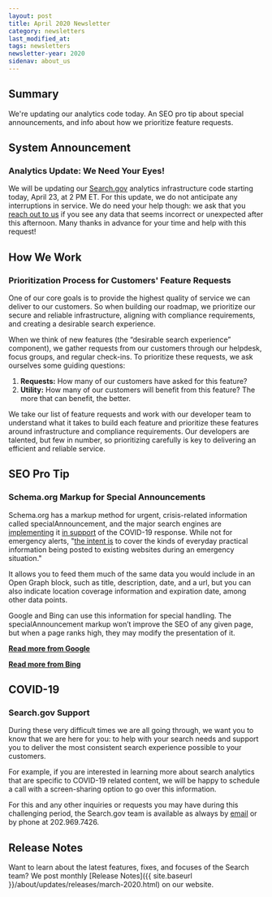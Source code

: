 ```yaml
---
layout: post
title: April 2020 Newsletter
category: newsletters
last_modified_at: 
tags: newsletters
newsletter-year: 2020
sidenav: about_us
---
```


## Summary

We're updating our analytics code today. An SEO pro tip about special announcements, and info about how we prioritize feature requests.

## System Announcement

### Analytics Update: We Need Your Eyes!

We will be updating our <a href="http://search.gov/">Search.gov</a> analytics infrastructure code starting today, April 23, at 2 PM ET. For this update, we do not anticipate any interruptions in service. We do need your help though: we ask that you <a href="mailto:search@gsa.gov">reach out to us</a> if you see any data that seems incorrect or unexpected after this afternoon. Many thanks in advance for your time and help with this request!

## How We Work

### Prioritization Process for Customers' Feature Requests

One of our core goals is to provide the highest quality of service we can deliver to our customers. So when building our roadmap, we prioritize our secure and reliable infrastructure, aligning with compliance requirements, and creating a desirable search experience.

When we think of new features (the “desirable search experience” component), we gather requests from our customers through our helpdesk, focus groups, and regular check-ins. To prioritize these requests, we ask ourselves some guiding questions:

1. **Requests:** How many of our customers have asked for this feature?
2. **Utility:** How many of our customers will benefit from this feature? The more that can benefit, the better.

We take our list of feature requests and work with our developer team to understand what it takes to build each feature and prioritize these features around infrastructure and compliance requirements. Our developers are talented, but few in number, so prioritizing carefully is key to delivering an efficient and reliable service.

## SEO Pro Tip

### Schema.org Markup for Special Announcements

Schema.org has a markup method for urgent, crisis-related information called specialAnnouncement, and the major search engines are <a href="https://blogs.bing.com/webmaster/march-2020/Bing-adopts-schema-org-mark-up-for-Special-Announcements-about-COVID-19">implementing</a> it <a href="https://developers.google.com/search/docs/data-types/special-announcements">in support</a> of the COVID-19 response. While not for emergency alerts, "<a href="https://schema.org/SpecialAnnouncement">the intent is</a> to cover the kinds of everyday practical information being posted to existing websites during an emergency situation."

It allows you to feed them much of the same data you would include in an Open Graph block, such as title, description, date, and a url, but you can also indicate location coverage information and expiration date, among other data points.

Google and Bing can use this information for special handling. The specialAnnouncement markup won’t improve the SEO of any given page, but when a page ranks high, they may modify the presentation of it.

**<a href="https://developers.google.com/search/docs/data-types/special-announcements">Read more from Google</a>**

**<a href="https://blogs.bing.com/webmaster/march-2020/Bing-adopts-schema-org-mark-up-for-Special-Announcements-about-COVID-19">Read more from Bing</a>**

## COVID-19

### Search.gov Support

During these very difficult times we are all going through, we want you to know that we are here for you: to help with your search needs and support you to deliver the most consistent search experience possible to your customers.

For example, if you are interested in learning more about search analytics that are specific to COVID-19 related content, we will be happy to schedule a call with a screen-sharing option to go over this information.

For this and any other inquiries or requests you may have during this challenging period, the Search.gov team is available as always by <a href="mailto:search@gsa.gov" target="_blank">email</a> or by phone at 202.969.7426.

## Release Notes

Want to learn about the latest features, fixes, and focuses of the Search team? We post monthly [Release Notes]({{ site.baseurl }}/about/updates/releases/march-2020.html) on our website.